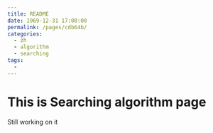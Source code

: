 ```yaml
---
title: README
date: 1969-12-31 17:00:00
permalink: /pages/cdb64b/
categories:
  - zh
  - algorithm
  - searching
tags:
  - 
---
```

# This is Searching algorithm page


Still working on it 
